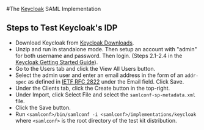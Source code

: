 #The [Keycloak](https://github.com/keycloak/keycloak) SAML Implementation

## Steps to Test Keycloak's IDP
* Download Keycloak from [Keycloak Downloads](https://www.keycloak.org/downloads.html).
* Unzip and run in standalone mode. Then setup an account with "admin" for both username and password. Then login.
(Steps 2.1-2.4 in the [Keycloak Getting Started Guide](http://www.keycloak.org/docs/latest/getting_started/index.html#booting-the-server)).
* Go to the Users tab and click the View All Users button.
* Select the admin user and enter an email address in the form of an `addr-spec` as defined in [IETF RFC 2822](https://www.rfc-editor.org/info/rfc2822) under the Email field. Click Save.
* Under the Clients tab, click the Create button in the top-right.
* Under Import, click Select File and select the `samlconf-sp-metadata.xml` file.
* Click the Save button.
* Run `<samlconf>/bin/samlconf -i <samlconf>/implementations/keycloak`
where `<samlconf>` is the root directory of the test kit distribution.